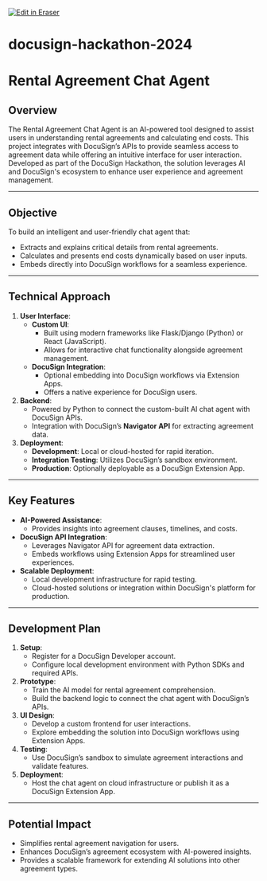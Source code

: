 <p><a target="_blank" href="https://app.eraser.io/workspace/eGLkzlZ9uwPCFrkGagdz" id="edit-in-eraser-github-link"><img alt="Edit in Eraser" src="https://firebasestorage.googleapis.com/v0/b/second-petal-295822.appspot.com/o/images%2Fgithub%2FOpen%20in%20Eraser.svg?alt=media&amp;token=968381c8-a7e7-472a-8ed6-4a6626da5501"></a></p>

# docusign-hackathon-2024
# **Rental Agreement Chat Agent**
## **Overview**
The Rental Agreement Chat Agent is an AI-powered tool designed to assist users in understanding rental agreements and calculating end costs. This project integrates with DocuSign’s APIs to provide seamless access to agreement data while offering an intuitive interface for user interaction. Developed as part of the DocuSign Hackathon, the solution leverages AI and DocuSign's ecosystem to enhance user experience and agreement management.

---

## **Objective**
To build an intelligent and user-friendly chat agent that:

- Extracts and explains critical details from rental agreements.
- Calculates and presents end costs dynamically based on user inputs.
- Embeds directly into DocuSign workflows for a seamless experience.
---

## **Technical Approach**
1. **User Interface**:
    - **Custom UI**:
        - Built using modern frameworks like Flask/Django (Python) or React (JavaScript).
        - Allows for interactive chat functionality alongside agreement management.
    - **DocuSign Integration**:
        - Optional embedding into DocuSign workflows via Extension Apps.
        - Offers a native experience for DocuSign users.
2. **Backend**:
    - Powered by Python to connect the custom-built AI chat agent with DocuSign APIs.
    - Integration with DocuSign’s **Navigator API** for extracting agreement data.
3. **Deployment**:
    - **Development**: Local or cloud-hosted for rapid iteration.
    - **Integration Testing**: Utilizes DocuSign’s sandbox environment.
    - **Production**: Optionally deployable as a DocuSign Extension App.
---

## **Key Features**
- **AI-Powered Assistance**:
    - Provides insights into agreement clauses, timelines, and costs.
- **DocuSign API Integration**:
    - Leverages Navigator API for agreement data extraction.
    - Embeds workflows using Extension Apps for streamlined user experiences.
- **Scalable Deployment**:
    - Local development infrastructure for rapid testing.
    - Cloud-hosted solutions or integration within DocuSign's platform for production.
---

## **Development Plan**
1. **Setup**:
    - Register for a DocuSign Developer account.
    - Configure local development environment with Python SDKs and required APIs.
2. **Prototype**:
    - Train the AI model for rental agreement comprehension.
    - Build the backend logic to connect the chat agent with DocuSign’s APIs.
3. **UI Design**:
    - Develop a custom frontend for user interactions.
    - Explore embedding the solution into DocuSign workflows using Extension Apps.
4. **Testing**:
    - Use DocuSign’s sandbox to simulate agreement interactions and validate features.
5. **Deployment**:
    - Host the chat agent on cloud infrastructure or publish it as a DocuSign Extension App.
---

## **Potential Impact**
- Simplifies rental agreement navigation for users.
- Enhances DocuSign’s agreement ecosystem with AI-powered insights.
- Provides a scalable framework for extending AI solutions into other agreement types.




<!--- Eraser file: https://app.eraser.io/workspace/eGLkzlZ9uwPCFrkGagdz --->